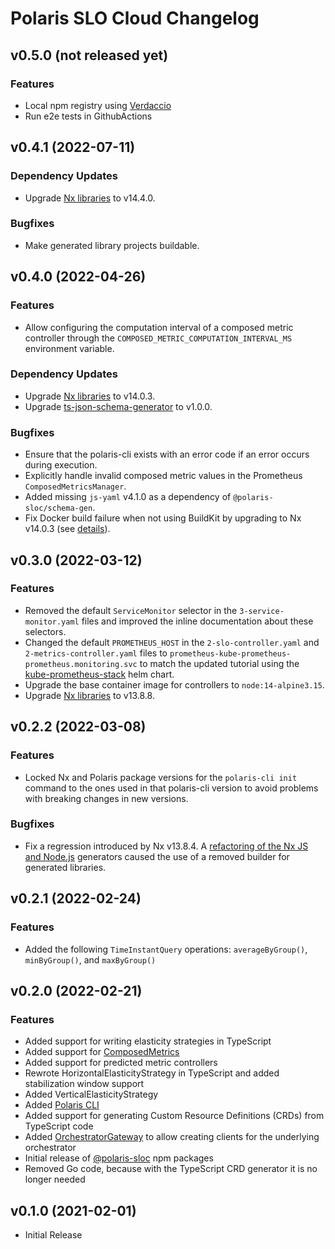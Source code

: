 # Polaris SLO Cloud Changelog

## v0.5.0 (not released yet)

### Features

-   Local npm registry using [Verdaccio](https://verdaccio.org/)
-   Run e2e tests in GithubActions

## v0.4.1 (2022-07-11)

### Dependency Updates

-   Upgrade [Nx libraries](https://nx.dev) to v14.4.0.

### Bugfixes

-   Make generated library projects buildable.

## v0.4.0 (2022-04-26)

### Features

-   Allow configuring the computation interval of a composed metric controller through the `COMPOSED_METRIC_COMPUTATION_INTERVAL_MS` environment variable.

### Dependency Updates

-   Upgrade [Nx libraries](https://nx.dev) to v14.0.3.
-   Upgrade [ts-json-schema-generator](https://github.com/vega/ts-json-schema-generator) to v1.0.0.

### Bugfixes

-   Ensure that the polaris-cli exists with an error code if an error occurs during execution.
-   Explicitly handle invalid composed metric values in the Prometheus `ComposedMetricsManager`.
-   Added missing `js-yaml` v4.1.0 as a dependency of `@polaris-sloc/schema-gen`.
-   Fix Docker build failure when not using BuildKit by upgrading to Nx v14.0.3 (see [details](https://github.com/nrwl/nx/issues/9451)).

## v0.3.0 (2022-03-12)

### Features

-   Removed the default `ServiceMonitor` selector in the `3-service-monitor.yaml` files and improved the inline documentation about these selectors.
-   Changed the default `PROMETHEUS_HOST` in the `2-slo-controller.yaml` and `2-metrics-controller.yaml` files to `prometheus-kube-prometheus-prometheus.monitoring.svc` to match the updated tutorial using the [kube-prometheus-stack](https://github.com/prometheus-community/helm-charts/tree/main/charts/kube-prometheus-stack) helm chart.
-   Upgrade the base container image for controllers to `node:14-alpine3.15`.
-   Upgrade [Nx libraries](https://nx.dev) to v13.8.8.

## v0.2.2 (2022-03-08)

### Features

-   Locked Nx and Polaris package versions for the `polaris-cli init` command to the ones used in that polaris-cli version to avoid problems with breaking changes in new versions.

### Bugfixes

-   Fix a regression introduced by Nx v13.8.4. A [refactoring of the Nx JS and Node.js](https://github.com/nrwl/nx/pull/9086) generators caused the use of a removed builder for generated libraries.

## v0.2.1 (2022-02-24)

### Features

-   Added the following `TimeInstantQuery` operations: `averageByGroup()`, `minByGroup()`, and `maxByGroup()`

## v0.2.0 (2022-02-21)

### Features

-   Added support for writing elasticity strategies in TypeScript
-   Added support for [ComposedMetrics](./ts/libs/core/src/lib/composed-metrics)
-   Added support for predicted metric controllers
-   Rewrote HorizontalElasticityStrategy in TypeScript and added stabilization window support
-   Added VerticalElasticityStrategy
-   Added [Polaris CLI](https://polaris-slo-cloud.github.io/polaris/features/cli.html)
-   Added support for generating Custom Resource Definitions (CRDs) from TypeScript code
-   Added [OrchestratorGateway](./ts/libs/core/src/lib/orchestrator/public/orchestrator-gateway.ts) to allow creating clients for the underlying orchestrator
-   Initial release of [@polaris-sloc](https://www.npmjs.com/settings/polaris-sloc/packages) npm packages
-   Removed Go code, because with the TypeScript CRD generator it is no longer needed

## v0.1.0 (2021-02-01)

-   Initial Release
